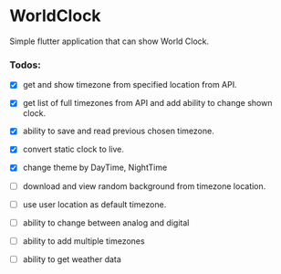# WorldClock

Simple flutter application that can show World Clock.


### Todos:
- [x] get and show timezone from specified location from API.
- [x] get list of full timezones from API and add ability to change shown clock.
- [x] ability to save and read previous chosen timezone.
- [x] convert static clock to live.
- [x] change theme by DayTime, NightTime
- [ ] download and view random background from timezone location.
- [ ] use user location as default timezone.
- [ ] ability to change between analog and digital
- [ ] ability to add multiple timezones
- [ ] ability to get weather data

